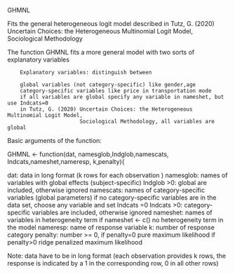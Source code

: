  GHMNL


Fits the general heterogeneous logit model described in
Tutz, G. (2020) Uncertain Choices: the Heterogeneous Multinomial Logit Model,
                Sociological Methodology


 The function GHMNL fits a  more general model with two sorts of explanatory variables

        Explanatory variables: distinguish between  

        global variables (not category-specific) like gender,age
        category-specific variables like price in transportation mode
        if all variables are global specify any variable in nameshet, but use Indcats=0
        in Tutz, G. (2020) Uncertain Choices: the Heterogeneous Multinomial Logit Model,
                           Sociological Methodology, all variables are global
    
Basic arguments of the function:

GHMNL <- function(dat, namesglob,Indglob,namescats, Indcats,nameshet,nameresp, k,penalty){
  
   dat:         data in long format (k rows for each observation ) 
   namesglob:   names of variables with global effects (subject-specific)
   Indglob >0:  global are included, otherwise ignored
   namescats:   names of category-specific variables (global parameters) 
                 if no category-specific variables are in the data set, 
                 choose any variable and set Indcats =0
   Indcats >0:  category-specific variables are included, otherwise ignored
   nameshet:    names of variables in heterogeneity term
                  if nameshet <- c()  no heterogeneity term in the model
   nameresp:    name  of response variable
   k:           number of response category
   penalty:     number >= 0, if penalty=0 pure maximum likelihood
                             if penalty>0 ridge penalized maximum likelihood 
  
Note: data have to be in long format (each observation provides k rows,  the response is indicated by a 1 in 
                                        the corresponding row, 0 in all other rows)
